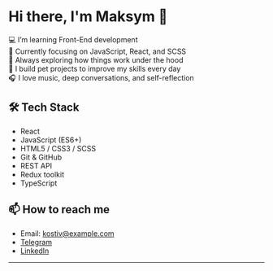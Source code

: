 # Hi there, I'm Maksym 👋

💻 I’m learning Front-End development  
🌱 Currently focusing on JavaScript, React, and SCSS  
🧠 Always exploring how things work under the hood  
🚀 I build pet projects to improve my skills every day  
🎧 I love music, deep conversations, and self-reflection  

## 🛠 Tech Stack

- React
- JavaScript (ES6+)
- HTML5 / CSS3 / SCSS
- Git & GitHub
- REST API
- Redux toolkit
- TypeScript

## 📫 How to reach me

- Email: kostiv@example.com  
- [Telegram](https://t.me/ussesenobito)  
- [LinkedIn](https://www.linkedin.com/in/maksym-kostiv-b80bb5258/)

---
